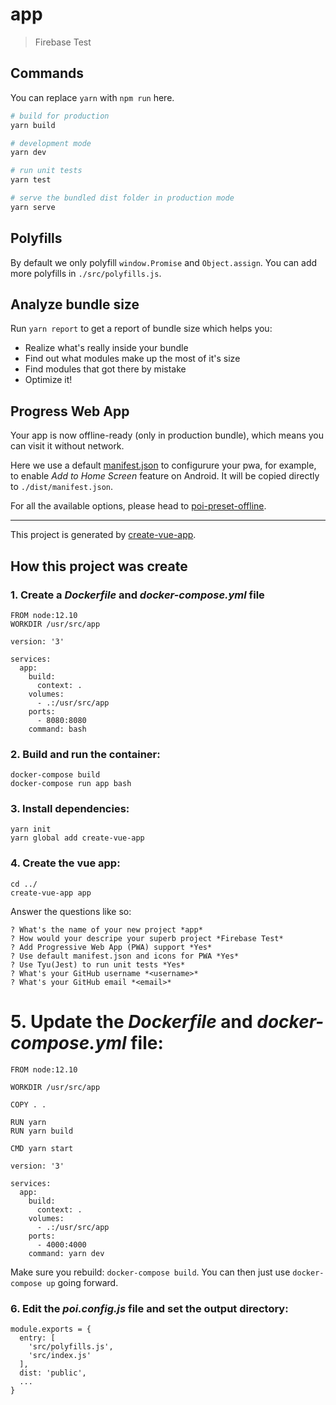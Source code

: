 # app

> Firebase Test

## Commands

You can replace `yarn` with `npm run` here.

```bash
# build for production
yarn build

# development mode
yarn dev

# run unit tests
yarn test

# serve the bundled dist folder in production mode
yarn serve
```

## Polyfills

By default we only polyfill `window.Promise` and `Object.assign`. You can add more polyfills in `./src/polyfills.js`.

## Analyze bundle size

Run `yarn report` to get a report of bundle size which helps you:

- Realize what's really inside your bundle
- Find out what modules make up the most of it's size
- Find modules that got there by mistake
- Optimize it!

## Progress Web App

Your app is now offline-ready (only in production bundle), which means you can visit it without network.

Here we use a default [manifest.json](./static/manifest.json) to configurure your pwa, for example, to enable *Add to Home Screen* feature on Android. It will be copied directly to `./dist/manifest.json`.


For all the available options, please head to [poi-preset-offline](https://github.com/egoist/poi/tree/master/packages/poi-preset-offline#api).

---

This project is generated by [create-vue-app](https://github.com/vue-land/create-vue-app).

## How this project was create

### 1. Create a *Dockerfile* and *docker-compose.yml* file

```
FROM node:12.10
WORKDIR /usr/src/app
```

```
version: '3'

services:
  app:
    build: 
      context: .
    volumes:
      - .:/usr/src/app
    ports:
      - 8080:8080
    command: bash
```

### 2. Build and run the container:

```
docker-compose build
docker-compose run app bash
```

### 3. Install dependencies:

```
yarn init
yarn global add create-vue-app
```

### 4. Create the vue app:

```
cd ../
create-vue-app app
```

Answer the questions like so:

```
? What's the name of your new project *app*
? How would your descripe your superb project *Firebase Test*
? Add Progressive Web App (PWA) support *Yes*
? Use default manifest.json and icons for PWA *Yes*
? Use Tyu(Jest) to run unit tests *Yes*
? What's your GitHub username *<username>*
? What's your GitHub email *<email>*
```

# 5. Update the *Dockerfile* and *docker-compose.yml* file:

```
FROM node:12.10

WORKDIR /usr/src/app

COPY . .

RUN yarn
RUN yarn build

CMD yarn start
```

```
version: '3'

services:
  app:
    build: 
      context: .
    volumes:
      - .:/usr/src/app
    ports:
      - 4000:4000
    command: yarn dev
```

Make sure you rebuild: `docker-compose build`. You can then just use `docker-compose up` going forward.

### 6. Edit the *poi.config.js* file and set the output directory:

```
module.exports = {
  entry: [
    'src/polyfills.js',
    'src/index.js'
  ],
  dist: 'public',
  ...
}
```